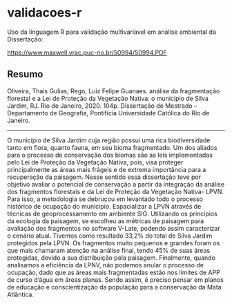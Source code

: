 # validacoes-r
Uso da linguagem R para validação multivariavel em analise ambiental da Dissertação:

https://www.maxwell.vrac.puc-rio.br/50994/50994.PDF

Resumo
--
Oliveira, Thais Gulias; Rego, Luiz Felipe Guanaes. análise da fragmentação
florestal e a Lei de Proteção da Vegetação Nativa: o município de Silva
Jardim, RJ. Rio de Janeiro, 2020. 104p. Dissertação de Mestrado –
Departamento de Geografia, Pontifícia Universidade Católica do Rio de
Janeiro.

---
O município de Silva Jardim cuja região possui uma rica biodiversidade tanto
em flora, quanto fauna, em seu bioma fragmentado. Um dos aliados para o processo
de conservação dos biomas são as leis implementadas pelo Lei de Proteção da
Vegetação Nativa, pois, visa proteger principalmente as áreas mais frágeis e de
extrema importância para a recuperação da paisagem. Nesse sentido essa
dissertação teve por objetivo avaliar o potencial de conservação a partir da
integração da análise dos fragmentos florestais e da Lei de Proteção da Vegetação
Nativa- LPVN. Para isso, a metodologia se debruçou em levantado todo o processo
histórico de ocupação do município. Espacializar a LPVN através de técnicas de
geoprocessamento em ambiente SIG. Utilizando os princípios da ecologia da
paisagem, se escolheu as métricas de paisagem para avaliação dos fragmentos no
software V-Late, podendo assim caracterizar o cenário atual. Tivemos como
resultado 33,2% do total de Silva Jardim protegidos pela LPVN. Os fragmentos
muito pequenos e grandes foram os que mais chamaram atenção na análise final,
tendo 45% de suas áreas protegidas, devido a sua distribuição pela paisagem.
Finalmente, quando analisamos a eficiência da LPNV, não podemos anular o
processo de ocupação, dado que as áreas mais fragmentadas estão nos limites de
APP de curso d’água em áreas planas. Sendo assim, é preciso pensar em planos de
educação e conscientização da população para a conservação da Mata Atlântica.

